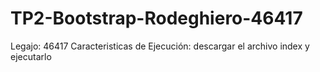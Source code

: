 # TP2-Bootstrap-Rodeghiero-46417
Legajo: 46417
Caracteristicas de Ejecución: descargar el archivo index y ejecutarlo
